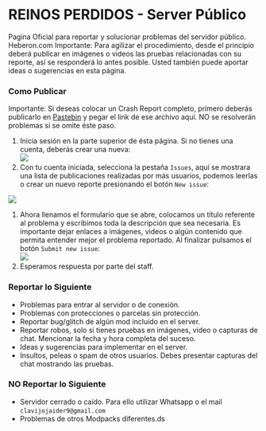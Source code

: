 # REINOS PERDIDOS - Server Público
Pagina Oficial para reportar y solucionar problemas del servidor público. Heberon.com
Importante: Para agilizar el procedimiento, desde el principio deberá publicar en imágenes o videos las pruebas relacionadas con su reporte, así se responderá lo antes posible.
Usted también puede aportar ideas o sugerencias en esta página.
### Como Publicar
Importante: Si deseas colocar un Crash Report completo, primero deberás publicarlo en [Pastebin]( http://pastebin.com/) y pegar el link de ese archivo aquí. NO se resolverán problemas si se omite éste paso.
1. Inicia sesión en la parte superior de ésta página. Si no tienes una cuenta, deberás crear una nueva:  
  ![](https://imgur.com/IkybcQl.png)
1. Con tu cuenta iniciada, selecciona la pestaña `Issues`, aquí se mostrara una lista de publicaciones realizadas por más usuarios, podemos leerlas o crear un nuevo reporte presionando el botón `New issue`:  

  ![](http://imgur.com/bnviVfU.png)
1. Ahora llenamos el formulario que se abre, colocamos un título referente al problema y escribimos toda la descripción que sea necesaria. Es importante dejar enlaces a imágenes, videos o algún contenido que permita entender mejor el problema reportado. Al finalizar pulsamos el botón `Submit new issue`:  
  ![](https://imgur.com/a/bV0O775.png)
1. Esperamos respuesta por parte del staff. 
### Reportar lo Siguiente
* Problemas para entrar al servidor o de conexión.
* Problemas con protecciones o parcelas sin protección.
* Reportar bug/glitch de algún mod incluido en el server.
* Reportar robos, solo si tienes pruebas en imágenes, video o capturas de chat. Mencionar la fecha y hora completa del suceso.
* Ideas y sugerencias para implementar en el server.
* Insultos, peleas o spam de otros usuarios. Debes presentar capturas del chat mostrando las pruebas.
### NO Reportar lo Siguiente
* Servidor cerrado o caído. Para ello utilizar Whatsapp o el mail `clavijojaider9@gmail.com`
* Problemas de otros Modpacks diferentes.ds
